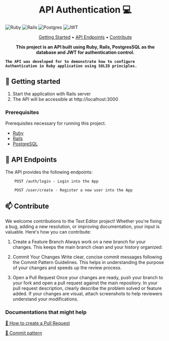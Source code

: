 [POSTEGRES_BADGE]: https://img.shields.io/badge/postgres-%23316192.svg?style=for-the-badge&logo=postgresql&logoColor=white
[RUBY__BADGE]: https://img.shields.io/badge/ruby-%23CC342D.svg?style=for-the-badge&logo=ruby&logoColor=white
[RAILS__BADGE]: https://img.shields.io/badge/rails-%23CC0000.svg?style=for-the-badge&logo=ruby-on-rails&logoColor=white
[JWT__BADGE]: https://img.shields.io/badge/JWT-black?style=for-the-badge&logo=JSON%20web%20tokens

<h1 align="center" style="font-weight: bold;">API Authentication 💻</h1>

![Ruby][RUBY__BADGE]
![Rails][RAILS__BADGE]
![Postgres][POSTEGRES_BADGE]
![JWT][JWT__BADGE]

<p align="center">
 <a href="#started">Getting Started</a> • 
  <a href="#routes">API Endpoints</a> •
 <a href="#contribute">Contribute</a>
</p>

<p align="center">
  <b>
    This project is an API built using Ruby, Rails, PostgresSQL as the database and JWT for authentication control.

    The API was developed for to demonstrate how to configure Authentication in Ruby application using SOLID principles.
  </b>
</p>

<h2 id="started">🚀 Getting started</h2>

1. Start the application with Rails server
2. The API will be accessible at http://localhost:3000

<h3>Prerequisites</h3>

Prerequisites necessary for running this project.

- [Ruby](https://www.ruby-lang.org/pt/downloads/)
- [Rails](https://rubyonrails.org/)
- [PostgreSQL](https://www.postgresql.org/download/)


<h2 id="routes">📍 API Endpoints</h2>

The API provides the following endpoints:

```
    POST /auth/login - Login into the App

    POST /user/create - Register a new user into the App
```

<h2 id="contribute">📫 Contribute</h2>

We welcome contributions to the Text Editor project! Whether you're fixing a bug, adding a new resolution, or improving documentation, your input is valuable. Here's how you can contribute:

1. Create a Feature Branch
  Always work on a new branch for your changes. This keeps the main branch clean and your history organized:

2. Commit Your Changes
  Write clear, concise commit messages following the Commit Pattern Guidelines. This helps in understanding the purpose of your changes and speeds up the review process.

3. Open a Pull Request
  Once your changes are ready, push your branch to your fork and open a pull request against the main repository. In your pull request description, clearly describe the problem solved or feature added. If your changes are visual, attach screenshots to help reviewers understand your modifications.

<h3>Documentations that might help</h3>

[📝 How to create a Pull Request](https://www.atlassian.com/br/git/tutorials/making-a-pull-request)

[💾 Commit pattern](https://gist.github.com/joshbuchea/6f47e86d2510bce28f8e7f42ae84c716)